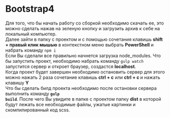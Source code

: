 # Bootstrap4
Для того, что бы начать работу со сборкой необходимо скачать ее, это можно сделать нажав на зеленую кнопку и загрузить архив к себе на локальный компьютер.<br>
Далее зайти в папку с проектом и с помощью сочетания клавишь <strong>shift + правый клик мышью</strong> в контекстном меню выбрать <strong>PowerShell</strong> и набрать команду <code>npm i</code><br>
Если Вы сделали все правильно начнется загрузка node_modules.
Что бы запустить проект, необходимо набрать команду <code>gulp watch</code> запустится сервер и откроет браузер, создастся <strong>localhost</strong>.<br>
Когда проект будет завершен необходимо остановить сервер для этого можно нажать 2 раза сочетание клавишь <strong>ctrl + c</strong> или <strong>ctrl + c </strong> и нажать клавишу <strong>Y</strong><br>
Что бы сделать билд проекта необходимо после остановки сервера выполнить команду <code><strong>gulp build</strong></code>.
После чего Вы увидите в папке с проектом папку <strong>dist</strong> в которой будут лежать все необходимые файлы, ужатые картинки и скомпилированный код scss.

